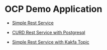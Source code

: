 # OCP Demo Application

- [Simple Rest Service](/ocp-demo-app/README.md)

- [CURD Rest Service with Postgresql](/ocp-demo-app-db/README.md)

- [Simple Rest Service with Kakfa Topic](/ocp-demo-app-kafka/README.md)
